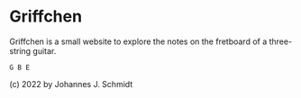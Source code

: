 # Griffchen
Griffchen is a small website to explore the notes on the fretboard of a three-string guitar.

```
G B E
```

(c) 2022 by Johannes J. Schmidt
